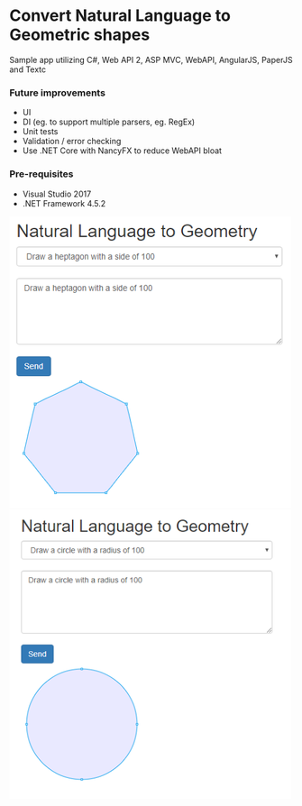 # Convert Natural Language to Geometric shapes
Sample app utilizing C#, Web API 2, ASP MVC, WebAPI, AngularJS, PaperJS and Textc

### Future improvements

* UI
* DI (eg. to support multiple parsers, eg. RegEx)
* Unit tests
* Validation / error checking
* Use .NET Core with NancyFX to reduce WebAPI bloat

### Pre-requisites

* Visual Studio 2017
* .NET Framework 4.5.2

<img src="https://raw.githubusercontent.com/bluee/NaturalLanguageGeometry/master/Screenshot1.png" width="500">

<img src="https://raw.githubusercontent.com/bluee/NaturalLanguageGeometry/master/Screenshot2.png" width="500">
